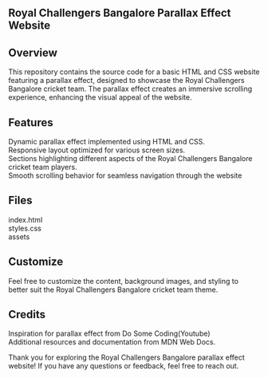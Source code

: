 Royal Challengers Bangalore Parallax Effect Website
-----------------------------------------

Overview
---------------
This repository contains the source code for a basic HTML and CSS website featuring a parallax effect, designed to showcase the Royal Challengers Bangalore cricket team. The parallax effect creates an immersive scrolling experience, enhancing the visual appeal of the website.

Features
---------
Dynamic parallax effect implemented using HTML and CSS.<br/>
Responsive layout optimized for various screen sizes.<br/>
Sections highlighting different aspects of the Royal Challengers Bangalore cricket team players.<br/>
Smooth scrolling behavior for seamless navigation through the website<br/>

Files
-------
index.html<br/>
styles.css<br/>
assets

Customize
------------
Feel free to customize the content, background images, and styling to better suit the Royal Challengers Bangalore cricket team theme.

Credits
---------
Inspiration for parallax effect from Do Some Coding(Youtube)<br/>
Additional resources and documentation from MDN Web Docs.

Thank you for exploring the Royal Challengers Bangalore parallax effect website! If you have any questions or feedback, feel free to reach out.
